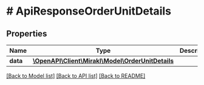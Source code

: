 # # ApiResponseOrderUnitDetails

## Properties

Name | Type | Description | Notes
------------ | ------------- | ------------- | -------------
**data** | [**\OpenAPI\Client\Mirakl\Model\OrderUnitDetails**](OrderUnitDetails.md) |  |

[[Back to Model list]](../../README.md#models) [[Back to API list]](../../README.md#endpoints) [[Back to README]](../../README.md)
